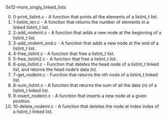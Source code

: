 0x12-more_singly_linked_lists

0. 0-print_listint.c - A function that prints all the elements of a listint_t list.
1. 1-listint_len.c - A function that returns the number of elements in a linked listint_t list.
2. 2-add_nodeint.c - A function that adds a new node at the beginning of a listint_t list.
3. 3-add_nodeint_end.c - A function that adds a new node at the end of a listint_t list.
4. 4-free_listint.c - A function that free a listint_t list.
5. 5-free_listint2.c -  A function that free a listint_t list.
6. 6-pop_listint.c - Function that deletes the head node of a listint_t linked list, and returns the head node’s data (n).
7. 7-get_nodeint.c - Function that returns the nth node of a listint_t linked list.
8. 8-sum_listint.c - A function that returns the sum of all the data (n) of a listint_t linked list.
9. 9-insert_nodeint.c - A function that inserts a new node at a given position.
10. 10-delete_nodeint.c - A function that deletes the node at index index of a listint_t linked list.
